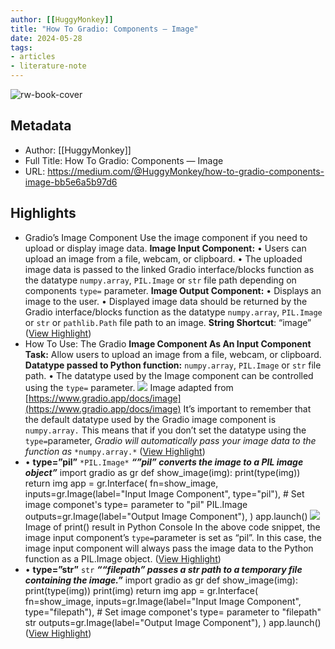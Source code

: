 ```yaml
---
author: [[HuggyMonkey]]
title: "How To Gradio: Components — Image"
date: 2024-05-28
tags: 
- articles
- literature-note
---
```

![rw-book-cover](https://readwise-assets.s3.amazonaws.com/media/uploaded_book_covers/profile_691412/11RsFTq3PgFQnhEhdywrpcA.png)

## Metadata
- Author: [[HuggyMonkey]]
- Full Title: How To Gradio: Components — Image
- URL: https://medium.com/@HuggyMonkey/how-to-gradio-components-image-bb5e6a5b97d6

## Highlights
- Gradio’s Image Component
  Use the image component if you need to upload or display image data.
  **Image Input Component:**
  • Users can upload an image from a file, webcam, or clipboard.
  • The uploaded image data is passed to the linked Gradio interface/blocks function as the datatype `numpy.array`, `PIL.Image` or `str` file path depending on components `type=` parameter.
  **Image Output Component:**
  • Displays an image to the user.
  • Displayed image data should be returned by the Gradio interface/blocks function as the datatype `numpy.array`, `PIL.Image` or `str` or `pathlib.Path` file path to an image.
  **String Shortcut**: “image” ([View Highlight](https://read.readwise.io/read/01hyz3a9dnnpqnyfwvxngafxna))
- How To Use: The Gradio **Image Component As An Input Component**
  **Task:** Allow users to upload an image from a file, webcam, or clipboard.
  **Datatype passed to Python function:** `numpy.array`, `PIL.Image` or `str` file path.
  • The datatype used by the Image component can be controlled using the `type=` parameter.
  ![](https://miro.medium.com/v2/resize:fit:700/1*WfLgm1L1ciPjA5tMj_segA.png)
  Image adapted from [https://www.gradio.app/docs/image](https://www.gradio.app/docs/image)
  It’s important to remember that the default datatype used by the Gradio image component is `numpy.array.` This means that if you don’t set the datatype using the `type=`parameter, *Gradio will automatically pass your image data to the function as* `*numpy.array.*` ([View Highlight](https://read.readwise.io/read/01hyz3ah9xazvy7qzn692596cp))
- • **type=”pil”** `*PIL.Image*`
  ***“”pil” converts the image to a PIL image object”***
  import gradio as gr 
  def show_image(img): 
  print(type(img)) 
  return img 
  app = gr.Interface( 
  fn=show_image, 
  inputs=gr.Image(label="Input Image Component", type="pil"), # Set image componet's type= parameter to "pil" PIL.Image 
  outputs=gr.Image(label="Output Image Component"), 
  ) 
  app.launch()
  ![](https://miro.medium.com/v2/resize:fit:700/1*SIzx-KDFlRCITpMjcKBmRw.png)
  Image of print() result in Python Console
  In the above code snippet, the image input component’s `type=`parameter is set as “pil”. In this case, the image input component will always pass the image data to the Python function as a PIL.Image object. ([View Highlight](https://read.readwise.io/read/01hyz3bc5gv1899dgzx58g2cs6))
- • **type=”str”** `str`
  ***““filepath” passes a str path to a temporary file containing the image.”***
  import gradio as gr 
  def show_image(img): 
  print(type(img)) 
  print(img) 
  return img 
  app = gr.Interface( 
  fn=show_image, 
  inputs=gr.Image(label="Input Image Component", type="filepath"), # Set image componet's type= parameter to "filepath" str 
  outputs=gr.Image(label="Output Image Component"), 
  ) 
  app.launch() ([View Highlight](https://read.readwise.io/read/01hyz3bhwqyfq96b557hqfy0hr))
